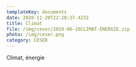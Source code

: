 ```yaml
---
templateKey: documents
date: 2020-11-28T22:28:37.423Z
title: Climat
file: /img/ceser/2019-06-18CLIMAT-ENERGIE.zip
photo: /img/ceser.png
category: CESER
---
```


Climat, énergie
